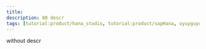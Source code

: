```yaml
---
title: 
description: 88 descr
tags: [tutorial:product/hana_studio, tutorial:product/sapHana, uyuyguyu]
---
```


without descr
